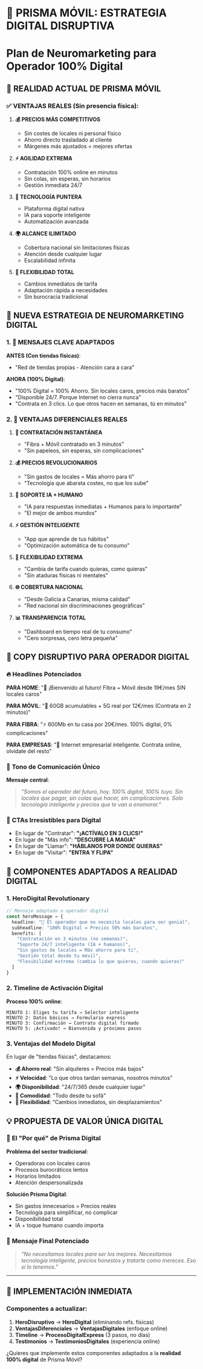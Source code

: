 # 🚀 PRISMA MÓVIL: ESTRATEGIA DIGITAL DISRUPTIVA
# Plan de Neuromarketing para Operador 100% Digital

## 🎯 **REALIDAD ACTUAL DE PRISMA MÓVIL**

### ✅ **VENTAJAS REALES (Sin presencia física)**:

1. **💰 PRECIOS MÁS COMPETITIVOS**
   - Sin costes de locales ni personal físico
   - Ahorro directo trasladado al cliente
   - Márgenes más ajustados = mejores ofertas

2. **⚡ AGILIDAD EXTREMA**
   - Contratación 100% online en minutos
   - Sin colas, sin esperas, sin horarios
   - Gestión inmediata 24/7

3. **🤖 TECNOLOGÍA PUNTERA**
   - Plataforma digital nativa
   - IA para soporte inteligente
   - Automatización avanzada

4. **🌍 ALCANCE ILIMITADO**
   - Cobertura nacional sin limitaciones físicas
   - Atención desde cualquier lugar
   - Escalabilidad infinita

5. **🔄 FLEXIBILIDAD TOTAL**
   - Cambios inmediatos de tarifa
   - Adaptación rápida a necesidades
   - Sin burocracia tradicional

## 🧠 **NUEVA ESTRATEGIA DE NEUROMARKETING DIGITAL**

### 1. 🎯 **MENSAJES CLAVE ADAPTADOS**

**ANTES (Con tiendas físicas)**:
- "Red de tiendas propias - Atención cara a cara"

**AHORA (100% Digital)**:
- "100% Digital = 100% Ahorro. Sin locales caros, precios más baratos"
- "Disponible 24/7. Porque Internet no cierra nunca"
- "Contrata en 3 clics. Lo que otros hacen en semanas, tú en minutos"

### 2. 💪 **VENTAJAS DIFERENCIALES REALES**

1. **📱 CONTRATACIÓN INSTANTÁNEA**
   - "Fibra + Móvil contratado en 3 minutos"
   - "Sin papeleos, sin esperas, sin complicaciones"

2. **💰 PRECIOS REVOLUCIONARIOS**
   - "Sin gastos de locales = Más ahorro para ti"
   - "Tecnología que abarata costes, no que los sube"

3. **🤖 SOPORTE IA + HUMANO**
   - "IA para respuestas inmediatas + Humanos para lo importante"
   - "El mejor de ambos mundos"

4. **⚡ GESTIÓN INTELIGENTE**
   - "App que aprende de tus hábitos"
   - "Optimización automática de tu consumo"

5. **🔄 FLEXIBILIDAD EXTREMA**
   - "Cambia de tarifa cuando quieras, como quieras"
   - "Sin ataduras físicas ni mentales"

6. **🌐 COBERTURA NACIONAL**
   - "Desde Galicia a Canarias, misma calidad"
   - "Red nacional sin discriminaciones geográficas"

7. **📊 TRANSPARENCIA TOTAL**
   - "Dashboard en tiempo real de tu consumo"
   - "Cero sorpresas, cero letra pequeña"

## 🎨 **COPY DISRUPTIVO PARA OPERADOR DIGITAL**

### 🔥 **Headlines Potenciados**

**PARA HOME**:
"🚀 ¡Bienvenido al futuro! Fibra + Móvil desde 19€/mes SIN locales caros"

**PARA MÓVIL**:
"📱 60GB acumulables + 5G real por 12€/mes (Contrata en 2 minutos)"

**PARA FIBRA**:
"⚡ 600Mb en tu casa por 20€/mes. 100% digital, 0% complicaciones"

**PARA EMPRESAS**:
"💼 Internet empresarial inteligente. Contrata online, olvídate del resto"

### 💬 **Tono de Comunicación Único**

**Mensaje central**:
> *"Somos el operador del futuro, hoy. 100% digital, 100% tuyo. 
> Sin locales que pagar, sin colas que hacer, sin complicaciones. 
> Solo tecnología inteligente y precios que te van a enamorar."*

### 🎯 **CTAs Irresistibles para Digital**

- En lugar de "Contratar": **"¡ACTÍVALO EN 3 CLICS!"**
- En lugar de "Más info": **"DESCUBRE LA MAGIA"**
- En lugar de "Llamar": **"HÁBLANOS POR DONDE QUIERAS"**
- En lugar de "Visitar": **"ENTRA Y FLIPA"**

## 🚀 **COMPONENTES ADAPTADOS A REALIDAD DIGITAL**

### 1. **HeroDigital Revolutionary**

```typescript
// Mensaje adaptado a operador digital
const heroMessage = {
  headline: "🚀 El operador que no necesita locales para ser genial",
  subheadline: "100% Digital = Precios 50% más baratos",
  benefits: [
    "Contratación en 3 minutos (no semanas)",
    "Soporte 24/7 inteligente (IA + humanos)",
    "Sin gastos de locales = Más ahorro para ti",
    "Gestión total desde tu móvil",
    "Flexibilidad extrema (cambia lo que quieras, cuando quieras)"
  ]
}
```

### 2. **Timeline de Activación Digital**

**Proceso 100% online**:
```
MINUTO 1: Eliges tu tarifa → Selector inteligente
MINUTO 2: Datos básicos → Formulario express
MINUTO 3: Confirmación → Contrato digital firmado
MINUTO 5: ¡Activado! → Bienvenida y próximos pasos
```

### 3. **Ventajas del Modelo Digital**

En lugar de "tiendas físicas", destacamos:
- **💰 Ahorro real**: "Sin alquileres = Precios más bajos"
- **⚡ Velocidad**: "Lo que otros tardan semanas, nosotros minutos"
- **🌍 Disponibilidad**: "24/7/365 desde cualquier lugar"
- **📱 Comodidad**: "Todo desde tu sofá"
- **🔄 Flexibilidad**: "Cambios inmediatos, sin desplazamientos"

## 💡 **PROPUESTA DE VALOR ÚNICA DIGITAL**

### 🎯 **El "Por qué" de Prisma Digital**

**Problema del sector tradicional**:
- Operadoras con locales caros
- Procesos burocráticos lentos
- Horarios limitados
- Atención despersonalizada

**Solución Prisma Digital**:
- Sin gastos innecesarios = Precios reales
- Tecnología para simplificar, no complicar
- Disponibilidad total
- IA + toque humano cuando importa

### 🚀 **Mensaje Final Potenciado**

> *"No necesitamos locales para ser los mejores. 
> Necesitamos tecnología inteligente, precios honestos 
> y tratarte como mereces. Eso sí lo tenemos."*

---

## 📱 **IMPLEMENTACIÓN INMEDIATA**

### Componentes a actualizar:
1. **HeroDisruptivo** → **HeroDigital** (eliminando refs. físicas)
2. **VentajasDiferenciales** → **VentajasDigitales** (enfoque online)
3. **Timeline** → **ProcesoDigitalExpress** (3 pasos, no días)
4. **Testimonios** → **TestimoniosDigitales** (experiencia online)

¿Quieres que implemente estos componentes adaptados a la **realidad 100% digital** de Prisma Móvil?
